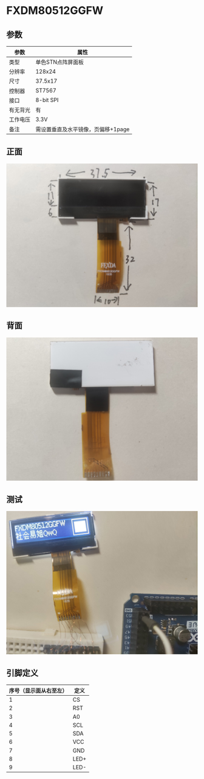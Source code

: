 # FXDM80512GGFW

## 参数

| 参数     | 属性                               |
| -------- | ---------------------------------- |
| 类型     | 单色STN点阵屏面板                  |
| 分辨率   | 128x24                             |
| 尺寸     | 37.5x17                            |
| 控制器   | ST7567                             |
| 接口     | 8-bit SPI                          |
| 有无背光 | 有                                 |
| 工作电压 | 3.3V                               |
| 备注     | 需设置垂直及水平镜像，页偏移+1page |

## 正面

![正面](正面.jpg)

## 背面

![背面](背面.jpg)

## 测试

![测试](测试.jpg)

## 引脚定义

| 序号（显示面从右至左） | 定义 |
| ---------------------- | ---- |
| 1                      | CS   |
| 2                      | RST  |
| 3                      | A0   |
| 4                      | SCL  |
| 5                      | SDA  |
| 6                      | VCC  |
| 7                      | GND  |
| 8                      | LED+ |
| 9                      | LED- |